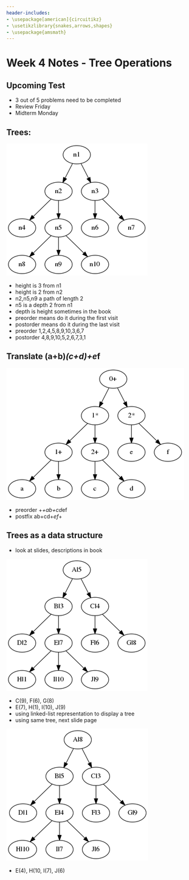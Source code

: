 ```yaml
---
header-includes:
- \usepackage[american]{circuitikz}
- \usetikzlibrary{snakes,arrows,shapes}
- \usepackage{amsmath}
---
```

# Week 4 Notes - Tree Operations

## Upcoming Test
* 3 out of 5 problems need to be completed
* Review Friday
* Midterm Monday

## Trees:

![nodeexample](out2.png)

* height is 3 from n1
* height is 2 from n2
* n2,n5,n9 a path of length 2
* n5 is a depth 2 from n1
* depth is height sometimes in the book
* preorder means do it during the first visit
* postorder means do it during the last visit
* preorder 1,2,4,5,8,9,10,3,6,7
* postorder 4,8,9,10,5,2,6,7,3,1

## Translate (a+b)*(c+d)+e*f

![nodeexample2](out3.png)

* preorder +*+ab+cd*ef
* postfix ab+cd+*ef*+

## Trees as a data structure
* look at slides, descriptions in book

![nodeexample4](out4.png)

* C(9), F(6), G(8)
* E(7), H(1), I(10), J(9)
* using linked-list representation to display a tree
* using same tree, next slide page

![nodeexampled5](out5.png)

* E(4), H(10, I(7), J(6)
